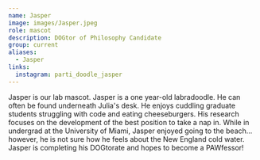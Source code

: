 ```yaml
---
name: Jasper
image: images/Jasper.jpeg
role: mascot
description: DOGtor of Philosophy Candidate
group: current
aliases:
  - Jasper
links:
  instagram: parti_doodle_jasper
---
```


Jasper is our lab mascot. Jasper is a one year-old labradoodle. He can often be found underneath Julia's desk. He enjoys cuddling graduate students struggling with code and eating cheeseburgers. His research focuses on the development of the best position to take a nap in. While in undergrad at the University of Miami, Jasper enjoyed going to the beach... however, he is not sure how he feels about the New England cold water. Jasper is completing his DOGtorate and hopes to become a PAWfessor! 
